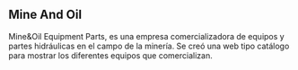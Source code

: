 ## Mine And Oil

Mine&Oil Equipment Parts, es una empresa comercializadora de equipos y partes hidráulicas en el campo de la minería. Se creó una web tipo catálogo para mostrar los diferentes equipos que comercializan.
